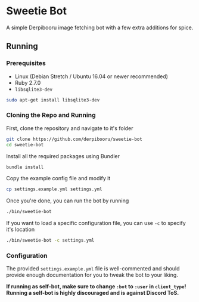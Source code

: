 # Sweetie Bot
A simple Derpibooru image fetching bot with a few extra additions for spice.

## Running
### Prerequisites
* Linux (Debian Stretch / Ubuntu 16.04 or newer recommended)
* Ruby 2.7.0
* `libsqlite3-dev`

```sh
sudo apt-get install libsqlite3-dev
```

### Cloning the Repo and Running
First, clone the repository and navigate to it's folder
```sh
git clone https://github.com/derpibooru/sweetie-bot
cd sweetie-bot
```
Install all the required packages using Bundler
```sh
bundle install
```
Copy the example config file and modify it
```sh
cp settings.example.yml settings.yml
```
Once you're done, you can run the bot by running
```sh
./bin/sweetie-bot
```
If you want to load a specific configuration file, you can use `-c` to specify it's location
```sh
./bin/sweetie-bot -c settings.yml
```

### Configuration
The provided `settings.example.yml` file is well-commented and should provide enough documentation for you to tweak the bot to your liking.

**If running as self-bot, make sure to change `:bot` to `:user` in `client_type`! Running a self-bot is highly discouraged and is against Discord ToS.**
